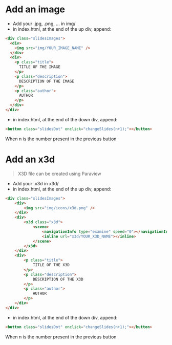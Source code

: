 # Add an image

- Add your .jpg, .png, ... in img/
- in index.html, at the end of the up div, append:
```html
<div class="slidesImages">
  <div>
    <img src="img/YOUR_IMAGE_NAME" />
  </div>
  <div>
    <p class="title">
      TITLE OF THE IMAGE
    </p>
    <p class="description">
      DESCRIPTION OF THE IMAGE
    </p>
    <p class="author">
      AUTHOR
    </p>
  </div>
</div>
```
- in index.html, at the end of the down div, append:
```html
<button class="slidesDot" onclick="changeSlides(n+1);"></button>
```
When n is the number present in the previous button

# Add an x3d

> X3D file can be created using Paraview

- Add your .x3d in x3d/
- in index.html, at the end of the up div, append:
```html
<div class="slidesImages">
	<div>
		<img src="img/icons/x3d.png" />
	</div>
	<div>
		<x3d class="x3d">
			<scene>
				<navigationInfo type="examine" speed="0"></navigationInfo>
				<inline url="x3d/YOUR_X3D_NAME"></inline>
			</scene>
		</x3d>
	</div>
	<div>
		<p class="title">
			TITLE OF THE X3D
		</p>
		<p class="description">
			DESCRIPTION OF THE X3D
		</p>
		<p class="author">
			AUTHOR
		</p>
	</div>
</div>
```
- in index.html, at the end of the down div, append:
```html
<button class="slidesDot" onclick="changeSlides(n+1);"></button>
```
When n is the number present in the previous button
